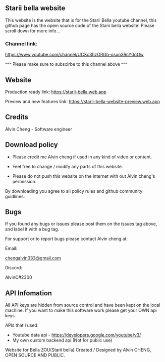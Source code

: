 ## Starii bella website
This website is the website that is for the Starii Bella youtube channel,
this github page has the opem source code of the Starii bella website! Please scroll down for more info...

### Channel link:
https://www.youtube.com/channel/UCXc3hzORGb-osun3RcY0oOw

^^^ Please make sure to subscirbe to this channel above ^^^

## Website 
Production ready link:
https://starii-bella.web.app

Preview and new features link:
https://starii-bella-website-preview.web.app

## Credits
Alvin Cheng - Software engineer


## Download policy 
- Please credit me Alvin cheng if used in any kind of video or content.

- Feel free to change / modify any parts of this website. 

- Please do not push this website on the internet with out Alvin cheng's permission.

By downloading you agree to all policy rules and github community guidlines.

## Bugs
If you found any bugs or issues please post them on the issues tag above, and label it with a bug tag.

For support or to report bugs please contact Alvin cheng at:

Email:

chengalvin333@gmail.com

Discord:

AlvinC#2300

## API Infomation
All API keys are hidden from source control and have been kept on the local machine.
If you want to make this software work please get your OWN api keys.

APIs that I used:
- Youtube data api - https://developers.google.com/youtube/v3/
- My own custom backend api (Not for public use)










Website for Bella ZOU(Starii bella) Created / Designed by Alvin CHENG, OPEN SOURCE AND PUBLIC.
